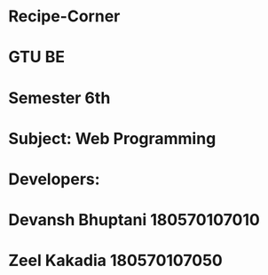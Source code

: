 # Recipe-Corner
# GTU BE
# Semester 6th
# Subject: Web Programming

# Developers:
# Devansh Bhuptani   180570107010
# Zeel Kakadia       180570107050